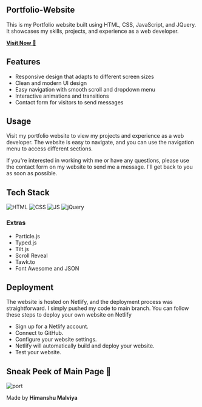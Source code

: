 ## Portfolio-Website

This is my Portfolio website built using HTML, CSS, JavaScript, and JQuery. It showcases my skills, projects, and experience as a web developer.

<a href="https://himanshu-malviya-portfolio.netlify.app" target="_blank">**Visit Now** 🚀</a>

## Features

- Responsive design that adapts to different screen sizes
- Clean and modern UI design
- Easy navigation with smooth scroll and dropdown menu
- Interactive animations and transitions
- Contact form for visitors to send messages

## Usage

Visit my portfolio website to view my projects and experience as a web developer. The website is easy to navigate, and you can use the navigation menu to access different sections.

If you're interested in working with me or have any questions, please use the contact form on my website to send me a message. I'll get back to you as soon as possible.

## Tech Stack

![HTML](https://img.shields.io/badge/html5%20-%23E34F26.svg?&style=for-the-badge&logo=html5&logoColor=white)
![CSS](https://img.shields.io/badge/css3%20-%231572B6.svg?&style=for-the-badge&logo=css3&logoColor=white)
![JS](https://img.shields.io/badge/javascript%20-%23323330.svg?&style=for-the-badge&logo=javascript&logoColor=%23F7DF1E)
<img alt="jQuery" src="https://img.shields.io/badge/jquery-%230769AD.svg?style=for-the-badge&logo=jquery&logoColor=white"/>

### Extras 

- Particle.js
- Typed.js
- Tilt.js
- Scroll Reveal
- Tawk.to
- Font Awesome and JSON

## Deployment
The website is hosted on Netlify, and the deployment process was straightforward. I simply pushed my code to main branch. You can follow these steps to deploy your own website on Netlify

- Sign up for a Netlify account.
- Connect to GitHub.
- Configure your website settings.
- Netlify will automatically build and deploy your website.
- Test your website.


## Sneak Peek of Main Page 🙈 

![port](https://user-images.githubusercontent.com/76220055/185388925-149aec30-133c-4204-9d37-519c09ebf358.jpg)


 Made by **Himanshu Malviya**


